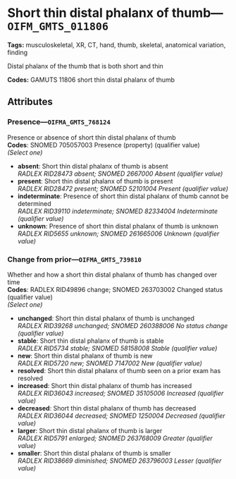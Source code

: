 # Short thin distal phalanx of thumb—`OIFM_GMTS_011806`

**Tags:** musculoskeletal, XR, CT, hand, thumb, skeletal, anatomical variation, finding

Distal phalanx of the thumb that is both short and thin

**Codes:** GAMUTS 11806 short thin distal phalanx of thumb

## Attributes

### Presence—`OIFMA_GMTS_768124`

Presence or absence of short thin distal phalanx of thumb  
**Codes**: SNOMED 705057003 Presence (property) (qualifier value)  
*(Select one)*

- **absent**: Short thin distal phalanx of thumb is absent  
_RADLEX RID28473 absent; SNOMED 2667000 Absent (qualifier value)_
- **present**: Short thin distal phalanx of thumb is present  
_RADLEX RID28472 present; SNOMED 52101004 Present (qualifier value)_
- **indeterminate**: Presence of short thin distal phalanx of thumb cannot be determined  
_RADLEX RID39110 indeterminate; SNOMED 82334004 Indeterminate (qualifier value)_
- **unknown**: Presence of short thin distal phalanx of thumb is unknown  
_RADLEX RID5655 unknown; SNOMED 261665006 Unknown (qualifier value)_

### Change from prior—`OIFMA_GMTS_739810`

Whether and how a short thin distal phalanx of thumb has changed over time  
**Codes**: RADLEX RID49896 change; SNOMED 263703002 Changed status (qualifier value)  
*(Select one)*

- **unchanged**: Short thin distal phalanx of thumb is unchanged  
_RADLEX RID39268 unchanged; SNOMED 260388006 No status change (qualifier value)_
- **stable**: Short thin distal phalanx of thumb is stable  
_RADLEX RID5734 stable; SNOMED 58158008 Stable (qualifier value)_
- **new**: Short thin distal phalanx of thumb is new  
_RADLEX RID5720 new; SNOMED 7147002 New (qualifier value)_
- **resolved**: Short thin distal phalanx of thumb seen on a prior exam has resolved  
- **increased**: Short thin distal phalanx of thumb has increased  
_RADLEX RID36043 increased; SNOMED 35105006 Increased (qualifier value)_
- **decreased**: Short thin distal phalanx of thumb has decreased  
_RADLEX RID36044 decreased; SNOMED 1250004 Decreased (qualifier value)_
- **larger**: Short thin distal phalanx of thumb is larger  
_RADLEX RID5791 enlarged; SNOMED 263768009 Greater (qualifier value)_
- **smaller**: Short thin distal phalanx of thumb is smaller  
_RADLEX RID38669 diminished; SNOMED 263796003 Lesser (qualifier value)_